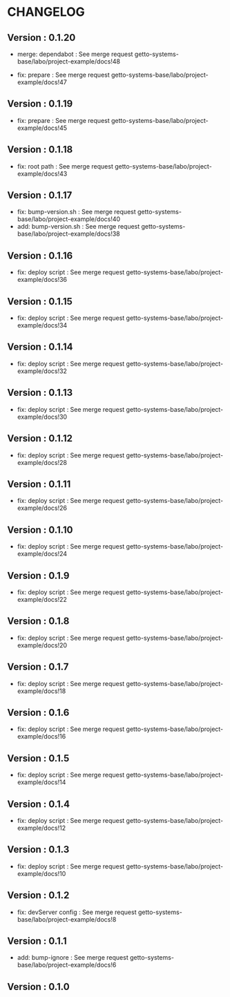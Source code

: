 # CHANGELOG

## Version : 0.1.20

- merge: dependabot : See merge request getto-systems-base/labo/project-example/docs!48

- fix: prepare : See merge request getto-systems-base/labo/project-example/docs!47



## Version : 0.1.19

- fix: prepare : See merge request getto-systems-base/labo/project-example/docs!45


## Version : 0.1.18

- fix: root path : See merge request getto-systems-base/labo/project-example/docs!43


## Version : 0.1.17

- fix: bump-version.sh : See merge request getto-systems-base/labo/project-example/docs!40
- add: bump-version.sh : See merge request getto-systems-base/labo/project-example/docs!38


## Version : 0.1.16

- fix: deploy script : See merge request getto-systems-base/labo/project-example/docs!36


## Version : 0.1.15

- fix: deploy script : See merge request getto-systems-base/labo/project-example/docs!34


## Version : 0.1.14

- fix: deploy script : See merge request getto-systems-base/labo/project-example/docs!32


## Version : 0.1.13

- fix: deploy script : See merge request getto-systems-base/labo/project-example/docs!30


## Version : 0.1.12

- fix: deploy script : See merge request getto-systems-base/labo/project-example/docs!28


## Version : 0.1.11

- fix: deploy script : See merge request getto-systems-base/labo/project-example/docs!26


## Version : 0.1.10

- fix: deploy script : See merge request getto-systems-base/labo/project-example/docs!24


## Version : 0.1.9

- fix: deploy script : See merge request getto-systems-base/labo/project-example/docs!22


## Version : 0.1.8

- fix: deploy script : See merge request getto-systems-base/labo/project-example/docs!20


## Version : 0.1.7

- fix: deploy script : See merge request getto-systems-base/labo/project-example/docs!18



## Version : 0.1.6

- fix: deploy script : See merge request getto-systems-base/labo/project-example/docs!16


## Version : 0.1.5

- fix: deploy script : See merge request getto-systems-base/labo/project-example/docs!14


## Version : 0.1.4

- fix: deploy script : See merge request getto-systems-base/labo/project-example/docs!12


## Version : 0.1.3

- fix: deploy script : See merge request getto-systems-base/labo/project-example/docs!10


## Version : 0.1.2

- fix: devServer config : See merge request getto-systems-base/labo/project-example/docs!8


## Version : 0.1.1

- add: bump-ignore : See merge request getto-systems-base/labo/project-example/docs!6


## Version : 0.1.0


